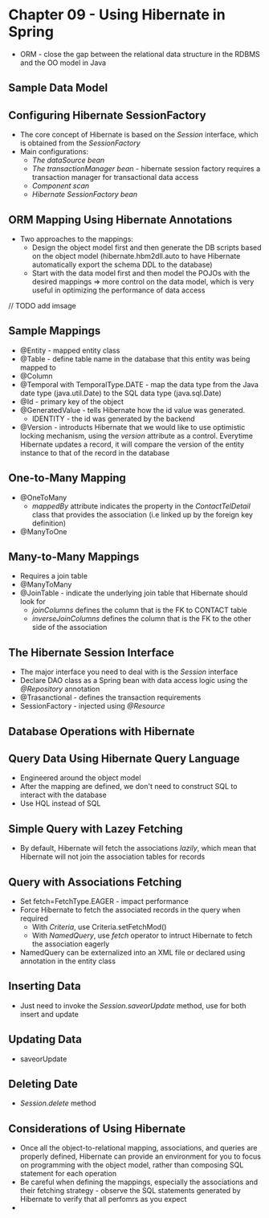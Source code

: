 # Chapter 09 - Using Hibernate in Spring
* ORM - close the gap between the relational data structure in the RDBMS and the OO model in Java

## Sample Data Model

## Configuring Hibernate SessionFactory
* The core concept of Hibernate is based on the *Session* interface, which is obtained from the *SessionFactory*
* Main configurations:
    * *The dataSource bean*
    * *The transactionManager bean* - hibernate session factory requires a transaction manager for transactional data access
    * *Component scan*
    * *Hibernate SessionFactory bean*

## ORM Mapping Using Hibernate Annotations
* Two approaches to the mappings:
    * Design the object model first and then generate the DB scripts based on the object model (hibernate.hbm2dll.auto to have Hibernate automatically export the schema DDL to the database)
    * Start with the data model first and then model the POJOs with the desired mappings => more control on the data model, which is very useful in optimizing the performance of data access

// TODO add imsage

## Sample Mappings
* @Entity - mapped entity class
* @Table - define table name in the database that this entity was being mapped to
* @Column
* @Temporal with TemporalType.DATE - map the data type from the Java date type (java.util.Date) to the SQL data type (java.sql.Date)
* @Id - primary key of the object
* @GeneratedValue - tells Hibernate how the id value was generated. 
    * IDENTITY - the id was generated by the backend
* @Version - introducts Hibernate that we would like to use optimistic locking mechanism, using the *version* attribute as a control. Everytime Hibernate updates a record, it will compare the version of the entity instance to that of the record in the database
    
## One-to-Many Mapping
* @OneToMany
    * *mappedBy* attribute indicates the property in the *ContactTelDetail* class that provides the association (i.e linked up by the foreign key definition)
* @ManyToOne

## Many-to-Many Mappings
* Requires a join table
* @ManyToMany
* @JoinTable - indicate the underlying join table that Hibernate should look for
    * *joinColumns* defines the column that is the FK to CONTACT table
    * *inverseJoinColumns* defines the column that is the FK to the other side of the association

## The Hibernate Session Interface
* The major interface you need to deal with is the *Session* interface
* Declare DAO class as a Spring bean with data access logic using the *@Repository* annotation
* @Trasanctional - defines the transaction requirements
* SessionFactory - injected using *@Resource*

## Database Operations with Hibernate

## Query Data Using Hibernate Query Language
* Engineered around the object model
* After the mapping are defined, we don't need to construct SQL to interact with the database
* Use HQL instead of SQL

## Simple Query with Lazey Fetching
* By default, Hibernate will fetch the associations *lazily*, which mean that Hibernate will not join the association tables for records

## Query with Associations Fetching
* Set fetch=FetchType.EAGER - impact performance
* Force Hibernate to fetch the associated records in the query when required
    * With *Criteria*, use Criteria.setFetchMod()
    * With *NamedQuery*, use *fetch* operator to intruct Hibernate to fetch the association eagerly
* NamedQuery can be externalized into an XML file or declared using annotation in the entity class

## Inserting Data
* Just need to invoke the *Session.saveorUpdate* method, use for both insert and update

## Updating Data
* saveorUpdate

## Deleting Date
* *Session.delete* method

## Considerations of Using Hibernate
* Once all the object-to-relational mapping, associations, and queries are properly defined, Hibernate can provide an environment for you to focus on programming with the object model, rather than composing SQL statement for each operation
* Be careful when defining the mappings, especially the associations and their fetching strategy - observe the SQL statements generated by Hibernate to verify that all perfomrs as you expect
*
